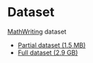 # Dataset 
 [MathWriting](https://arxiv.org/abs/2404.10690) dataset

 - [Partial dataset (1.5 MB)](https://storage.googleapis.com/mathwriting_data/mathwriting-2024-excerpt.tgz)
 - [Full dataset (2.9 GB)](https://storage.googleapis.com/mathwriting_data/mathwriting-2024.tgz)
